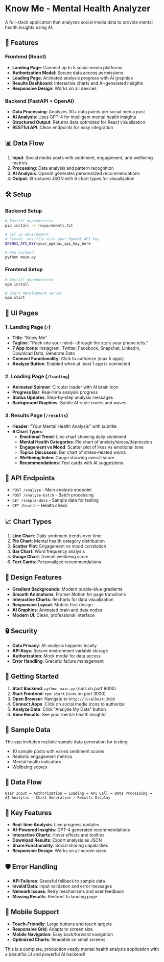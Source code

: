 # Know Me - Mental Health Analyzer

A full-stack application that analyzes social media data to provide mental health insights using AI.

## 🚀 Features

### Frontend (React)
- **Landing Page**: Connect up to 5 social media platforms
- **Authorization Modal**: Secure data access permissions
- **Loading Page**: Animated analysis progress with AI graphics
- **Results Dashboard**: Interactive charts and AI-generated insights
- **Responsive Design**: Works on all devices

### Backend (FastAPI + OpenAI)
- **Data Processing**: Analyzes 30+ data points per social media post
- **AI Analysis**: Uses GPT-4 for intelligent mental health insights
- **Structured Output**: Returns data optimized for React visualization
- **RESTful API**: Clean endpoints for easy integration

## 📊 Data Flow

1. **Input**: Social media posts with sentiment, engagement, and wellbeing metrics
2. **Processing**: Data analysis and pattern recognition
3. **AI Analysis**: OpenAI generates personalized recommendations
4. **Output**: Structured JSON with 6 chart types for visualization

## 🛠️ Setup

### Backend Setup
```bash
# Install dependencies
pip install -r requirements.txt

# Set up environment
# Create .env file with your OpenAI API key
OPENAI_API_KEY=your_openai_api_key_here

# Run backend
python main.py
```

### Frontend Setup
```bash
# Install dependencies
npm install

# Start development server
npm start
```

## 📱 UI Pages

### 1. Landing Page (`/`)
- **Title**: "Know Me"
- **Tagline**: "Peek into your mind—through the story your phone tells."
- **7 App Icons**: Instagram, Twitter, Facebook, Snapchat, LinkedIn, Download Data, Generate Data
- **Connect Functionality**: Click to authorize (max 5 apps)
- **Analyze Button**: Enabled when at least 1 app is connected

### 2. Loading Page (`/loading`)
- **Animated Spinner**: Circular loader with AI brain icon
- **Progress Bar**: Real-time analysis progress
- **Status Updates**: Step-by-step analysis messages
- **Background Graphics**: Subtle AI-style nodes and waves

### 3. Results Page (`/results`)
- **Header**: "Your Mental Health Analysis" with subtitle
- **6 Chart Types**:
  - **Emotional Trend**: Line chart showing daily sentiment
  - **Mental Health Categories**: Pie chart of anxiety/stress/depression
  - **Engagement vs Mood**: Scatter plot of likes vs emotional tone
  - **Topics Discussed**: Bar chart of stress-related words
  - **Wellbeing Index**: Gauge showing overall score
  - **Recommendations**: Text cards with AI suggestions

## 🔧 API Endpoints

- `POST /analyze` - Main analysis endpoint
- `POST /analyze-batch` - Batch processing
- `GET /sample-data` - Sample data for testing
- `GET /health` - Health check

## 📈 Chart Types

1. **Line Chart**: Daily sentiment trends over time
2. **Pie Chart**: Mental health category distribution
3. **Scatter Plot**: Engagement vs mood correlation
4. **Bar Chart**: Word frequency analysis
5. **Gauge Chart**: Overall wellbeing score
6. **Text Cards**: Personalized recommendations

## 🎨 Design Features

- **Gradient Backgrounds**: Modern purple-blue gradients
- **Smooth Animations**: Framer Motion for page transitions
- **Interactive Charts**: Recharts for data visualization
- **Responsive Layout**: Mobile-first design
- **AI Graphics**: Animated brain and data nodes
- **Modern UI**: Clean, professional interface

## 🔒 Security

- **Data Privacy**: All analysis happens locally
- **API Keys**: Secure environment variable storage
- **Authorization**: Mock modal for data access
- **Error Handling**: Graceful failure management

## 🚀 Getting Started

1. **Start Backend**: `python main.py` (runs on port 8000)
2. **Start Frontend**: `npm start` (runs on port 3000)
3. **Open Browser**: Navigate to `http://localhost:3000`
4. **Connect Apps**: Click on social media icons to authorize
5. **Analyze Data**: Click "Analyze My Data" button
6. **View Results**: See your mental health insights!

## 📝 Sample Data

The app includes realistic sample data generation for testing:
- 10 sample posts with varied sentiment scores
- Realistic engagement metrics
- Mental health indicators
- Wellbeing scores

## 🔄 Data Flow

```
User Input → Authorization → Loading → API Call → Data Processing → 
AI Analysis → Chart Generation → Results Display
```

## 🎯 Key Features

- **Real-time Analysis**: Live progress updates
- **AI-Powered Insights**: GPT-4 generated recommendations
- **Interactive Charts**: Hover effects and tooltips
- **Download Results**: Export analysis as JSON
- **Share Functionality**: Social sharing capabilities
- **Responsive Design**: Works on all screen sizes

## 🛡️ Error Handling

- **API Failures**: Graceful fallback to sample data
- **Invalid Data**: Input validation and error messages
- **Network Issues**: Retry mechanisms and user feedback
- **Missing Results**: Redirect to landing page

## 📱 Mobile Support

- **Touch-Friendly**: Large buttons and touch targets
- **Responsive Grid**: Adapts to screen size
- **Mobile Navigation**: Easy back/forward navigation
- **Optimized Charts**: Readable on small screens

This is a complete, production-ready mental health analysis application with a beautiful UI and powerful AI backend!